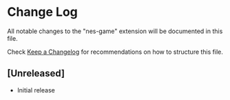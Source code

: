 # Change Log

All notable changes to the "nes-game" extension will be documented in this file.

Check [Keep a Changelog](http://keepachangelog.com/) for recommendations on how to structure this file.

## [Unreleased]

- Initial release
